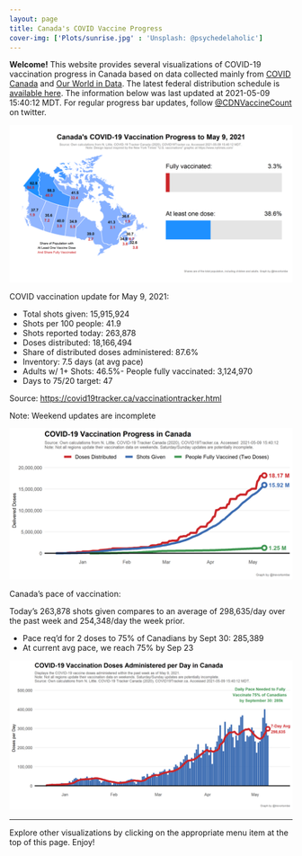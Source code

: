 ```yaml
---
layout: page
title: Canada's COVID Vaccine Progress
cover-img: ['Plots/sunrise.jpg' : 'Unsplash: @psychedelaholic']
---
```

**Welcome!** This website provides several visualizations of COVID-19
vaccination progress in Canada based on data collected mainly from
[COVID Canada](https://covid19tracker.ca/vaccinationtracker.html) and
[Our World in Data](https://ourworldindata.org/covid-vaccinations). The
latest federal distribution schedule is [available
here](https://www.canada.ca/en/public-health/services/diseases/2019-novel-coronavirus-infection/prevention-risks/covid-19-vaccine-treatment/vaccine-rollout.html).
The information below was last updated at 2021-05-09 15:40:12 MDT. For
regular progress bar updates, follow
<a href="https://twitter.com/CDNVaccineCount" class="uri">@CDNVaccineCount</a>
on twitter.

![](Plots/plot_main.png)

COVID vaccination update for May 9, 2021:

-   Total shots given: 15,915,924
-   Shots per 100 people: 41.9
-   Shots reported today: 263,878
-   Doses distributed: 18,166,494
-   Share of distributed doses administered: 87.6%
-   Inventory: 7.5 days (at avg pace)
-   Adults w/ 1+ Shots: 46.5%- People fully vaccinated: 3,124,970
-   Days to 75/20 target: 47

Source:
<a href="https://covid19tracker.ca/vaccinationtracker.html" class="uri">https://covid19tracker.ca/vaccinationtracker.html</a>

Note: Weekend updates are incomplete

![](Plots/plot_total.png)

Canada’s pace of vaccination:

Today’s 263,878 shots given compares to an average of 298,635/day over
the past week and 254,348/day the week prior.

-   Pace req’d for 2 doses to 75% of Canadians by Sept 30: 285,389
-   At current avg pace, we reach 75% by Sep 23

![](Plots/pace_national.png)

------------------------------------------------------------------------

Explore other visualizations by clicking on the appropriate menu item at
the top of this page. Enjoy!
